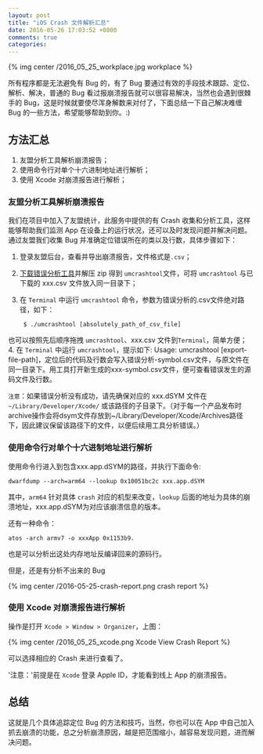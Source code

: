 ```yaml
---
layout: post
title: "iOS Crash 文件解析汇总"
date: 2016-05-26 17:03:52 +0800
comments: true
categories: 
---
```

{% img center /2016_05_25_workplace.jpg workplace %}


所有程序都是无法避免有 Bug 的，有了 Bug 要通过有效的手段技术跟踪、定位、解析、解决，普通的 Bug 看过报崩溃报告就可以很容易解决，当然也会遇到很棘手的 Bug，这是时候就要使尽浑身解数来对付了，下面总结一下自己解决难缠 Bug 的一些方法，希望能够帮助到你。:)
 
<!--more-->

## 方法汇总

1. 友盟分析工具解析崩溃报告；
2. 使用命令行对单个十六进制地址进行解析；
3. 使用 Xcode 对崩溃报告进行解析；

### 友盟分析工具解析崩溃报告
	
我们在项目中加入了友盟统计，此服务中提供的有 Crash 收集和分析工具，这样能够帮助我们监测 App 在设备上的运行状况，还可以及时发现问题并解决问题。通过友盟我们收集 Bug 并准确定位错误所在的类以及行数，具体步骤如下：

1. 登录友盟后台，查看并导出崩溃报告，文件格式是`.csv`；
2. [下载错误分析工具](http://dev.umeng.com/files/download/umcrashtool.zip)并解压 zip 得到 `umcrashtool`文件，可将 `umcrashtool` 与已下载的 xxx.csv 文件放入同一目录下；
3. 在 `Terminal` 中运行 `umcrashtool` 命令，参数为错误分析的.csv文件绝对路径，如下：
	
		$ ./umcrashtool [absolutely_path_of_csv_file] 

也可以按照先后顺序拖拽 `umcrashtool`、xxx.csv 文件到`Terminal`，简单方便；
4. 在 `Terminal` 中运行 `umcrashtool`，提示如下: Usage: umcrashtool [export-file-path]，定位后的代码及行数会写入错误分析-symbol.csv文件，与原文件在同一目录下。用工具打开新生成的xxx-symbol.csv文件，便可查看错误发生的源码文件及行数。
	
`注意`：如果错误分析没有成功，请先确保对应的 xxx.dSYM 文件在` ~/Library/Developer/Xcode/` 或该路径的子目录下。（对于每一个产品发布时archive操作会将dsym文件存放到~/Library/Developer/Xcode/Archives路径下，因此建议保留该路径下的文件，以便后续用工具分析错误。）
	
	
### 使用命令行对单个十六进制地址进行解析

使用命令行进入到包含xxx.app.dSYM的路径，并执行下面命令:

	dwarfdump --arch=arm64 --lookup 0x10051bc2c xxx.app.dSYM

其中，`arm64` 针对具体 `crash` 对应的机型来改变，`lookup` 后面的地址为具体的崩溃地址，xxx.app.dSYM为对应该崩溃信息的版本。

还有一种命令：

	atos -arch armv7 -o xxxApp 0x1153b9. 

也是可以分析出这处内存地址反编译回来的源码行。

但是，还是有分析不出来的 Bug

{% img center /2016-05-25-crash-report.png crash report %}

### 使用 Xcode 对崩溃报告进行解析



操作是打开 `Xcode > Window > Organizer`，上图：

{% img center /2016_05_25_xcode.png Xcode View Crash Report %}

可以选择相应的 Crash 来进行查看了。

'注意：'前提是在 `Xcode` 登录 Apple ID，才能看到线上 App 的崩溃报告。

## 总结

这就是几个具体追踪定位 Bug 的方法和技巧，当然，你也可以在 App 中自己加入抓去崩溃的功能，总之分析崩溃原因，越是把范围缩小，越容易发现问题，进而解决问题。












































































































































































































